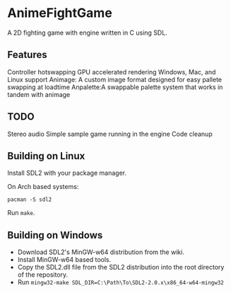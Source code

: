 # AnimeFightGame
A 2D fighting game with engine written in C using SDL. 

## Features

Controller hotswapping
GPU accelerated rendering
Windows, Mac, and Linux support
Animage: A custom image format designed for easy pallete swapping at loadtime
Anpalette:A swappable palette system that works in tandem with animage

## TODO

Stereo audio
Simple sample game running in the engine
Code cleanup

## Building on Linux
Install SDL2 with your package manager.

On Arch based systems:
```
pacman -S sdl2
```

Run `make`.

## Building on Windows
- Download SDL2's MinGW-w64 distribution from the wiki.
- Install MinGW-w64 based tools.
- Copy the SDL2.dll file from the SDL2 distribution into the root directory of the repository.
- Run `mingw32-make SDL_DIR=C:\Path\To\SDL2-2.0.x\x86_64-w64-mingw32`
